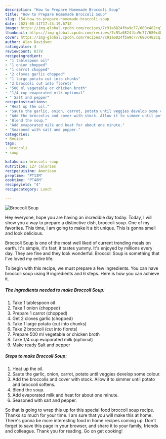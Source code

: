 ```yaml
---
description: "How to Prepare Homemade Broccoli Soup"
title: "How to Prepare Homemade Broccoli Soup"
slug: 154-how-to-prepare-homemade-broccoli-soup
date: 2021-05-31T17:43:19.671Z
image: https://img-global.cpcdn.com/recipes/7c91a6824fba9c77/680x482cq70/broccoli-soup-recipe-main-photo.jpg
thumbnail: https://img-global.cpcdn.com/recipes/7c91a6824fba9c77/680x482cq70/broccoli-soup-recipe-main-photo.jpg
cover: https://img-global.cpcdn.com/recipes/7c91a6824fba9c77/680x482cq70/broccoli-soup-recipe-main-photo.jpg
author: Alan Davidson
ratingvalue: 4
reviewcount: 8378
recipeingredient:
- "1 tablespoon oil"
- "1 onion chopped"
- "1 carrot chopped"
- "2 cloves garlic chopped"
- "1 large potato cut into chunks"
- "2 broccoli cut into florets"
- "500 ml vegetable or chicken broth"
- "1/4 cup evaporated milk optional"
- " Salt and pepper"
recipeinstructions:
- "Heat up the oil."
- "Saute the garlic, onion, carrot, potato until veggies develop some colour."
- "Add the broccolis and cover with stock. Allow it to simmer until potato and broccoli softens."
- "Blend the soup."
- "Add evaporated milk and heat for about one minute."
- "Seasoned with salt and pepper."
categories:
- Recipe
tags:
- broccoli
- soup

katakunci: broccoli soup 
nutrition: 127 calories
recipecuisine: American
preptime: "PT13M"
cooktime: "PT48M"
recipeyield: "4"
recipecategory: Lunch

---
```



![Broccoli Soup](https://img-global.cpcdn.com/recipes/7c91a6824fba9c77/680x482cq70/broccoli-soup-recipe-main-photo.jpg)

Hey everyone, hope you are having an incredible day today. Today, I will show you a way to prepare a distinctive dish, broccoli soup. One of my favorites. This time, I am going to make it a bit unique. This is gonna smell and look delicious.



Broccoli Soup is one of the most well liked of current trending meals on earth. It's simple, it's fast, it tastes yummy. It's enjoyed by millions every day. They are fine and they look wonderful. Broccoli Soup is something that I've loved my entire life.


To begin with this recipe, we must prepare a few ingredients. You can have broccoli soup using 9 ingredients and 6 steps. Here is how you can achieve it.

<!--inarticleads1-->

##### The ingredients needed to make Broccoli Soup:

1. Take 1 tablespoon oil
1. Take 1 onion (chopped)
1. Prepare 1 carrot (chopped)
1. Get 2 cloves garlic (chopped)
1. Take 1 large potato (cut into chunks)
1. Take 2 broccoli (cut into florets)
1. Prepare 500 ml vegetable or chicken broth
1. Take 1/4 cup evaporated milk (optional)
1. Make ready  Salt and pepper




<!--inarticleads2-->

##### Steps to make Broccoli Soup:

1. Heat up the oil.
1. Saute the garlic, onion, carrot, potato until veggies develop some colour.
1. Add the broccolis and cover with stock. Allow it to simmer until potato and broccoli softens.
1. Blend the soup.
1. Add evaporated milk and heat for about one minute.
1. Seasoned with salt and pepper.




So that is going to wrap this up for this special food broccoli soup recipe. Thanks so much for your time. I am sure that you will make this at home. There's gonna be more interesting food in home recipes coming up. Don't forget to save this page in your browser, and share it to your family, friends and colleague. Thank you for reading. Go on get cooking!
